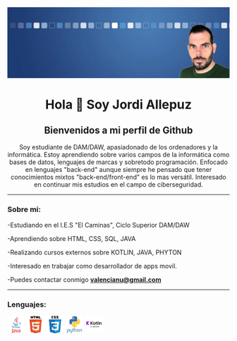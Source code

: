 <div  id="header" align="center">
    <img src="https://github.com/Jordi-Allepuz/Jordi-Allepuz/blob/main/perfilgithub.jpg" title="encabezado" alt="encabezado"/>
    <h1 align="center">Hola &#128075 Soy Jordi Allepuz</h1>
    <h2 align="center">Bienvenidos a mi perfil de Github</h2>
    <p align="center" >
        Soy estudiante de DAM/DAW, apasiadonado de los ordenadores y la informática. Estoy aprendiendo sobre varios campos 
        de la informática como bases de datos, lenguajes de marcas y sobretodo programación. 
        Enfocado en lenguajes "back-end" aunque siempre he pensado que tener conocimientos mixtos "back-end/front-end" es lo mas versátil.                           Interesado en continuar mis estudios en el campo de ciberseguridad. 
    </p>
</div>


---
### Sobre mi:
-Estudiando en el I.E.S "El Caminas", Ciclo Superior DAM/DAW

-Aprendiendo sobre HTML, CSS, SQL, JAVA

-Realizando cursos externos sobre KOTLIN, JAVA, PHYTON

-Interesado en trabajar como desarrollador de apps movil. 

-Puedes contactar conmigo **valencianu@gmail.com** 

---
<div align="left">
    <h3>Lenguajes:</h3>
    <div>
        <img src="https://github.com/devicons/devicon/blob/master/icons/java/java-original-wordmark.svg" title="java" alt="java" width="40" height="40"/>
        <img src="https://github.com/devicons/devicon/blob/master/icons/html5/html5-original-wordmark.svg" title="html5" alt="html5" width="40" height="40"/>
        <img src="https://github.com/devicons/devicon/blob/master/icons/css3/css3-original-wordmark.svg" title="css3" alt="css3" width="40" height="40"/>
        <img src="https://github.com/devicons/devicon/blob/master/icons/python/python-original-wordmark.svg" title="python" alt="python" width="40" height="40"/>
        <img src="https://github.com/devicons/devicon/blob/master/icons/kotlin/kotlin-original-wordmark.svg" title="kotlin" alt="kotlin" width="40" height="40"/>
    </div>
</div>




